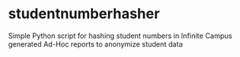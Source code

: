 # studentnumberhasher
Simple Python script for hashing student numbers in Infinite Campus generated Ad-Hoc reports to anonymize student data
